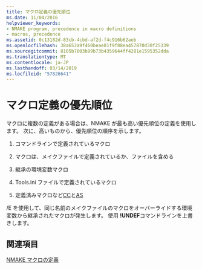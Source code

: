 ```yaml
---
title: マクロ定義の優先順位
ms.date: 11/04/2016
helpviewer_keywords:
- NMAKE program, precedence in macro definitions
- macros, precedence
ms.assetid: 0c13182d-83cb-4cbd-af2d-f4c916b62aeb
ms.openlocfilehash: 38a653a9f460beae81f9f88ea457870d30f25339
ms.sourcegitcommit: 8105b7003b89b73b4359644ff4281e1595352dda
ms.translationtype: MT
ms.contentlocale: ja-JP
ms.lasthandoff: 03/14/2019
ms.locfileid: "57826641"
---
```

# <a name="precedence-in-macro-definitions"></a>マクロ定義の優先順位

マクロに複数の定義がある場合は、NMAKE が最も高い優先順位の定義を使用します。 次に、高いものから、優先順位の順序を示します。

1. コマンドラインで定義されているマクロ

1. マクロは、メイクファイルで定義されているか、ファイルを含める

1. 継承の環境変数マクロ

1. Tools.ini ファイルで定義されているマクロ

1. 定義済みマクロなど[CC](command-macros-and-options-macros.md)と[AS](command-macros-and-options-macros.md)

/E を使用して、同じ名前のメイクファイルのマクロをオーバーライドする環境変数から継承されたマクロが発生します。 使用 **!UNDEF**コマンドラインを上書きします。

## <a name="see-also"></a>関連項目

[NMAKE マクロの定義](defining-an-nmake-macro.md)
